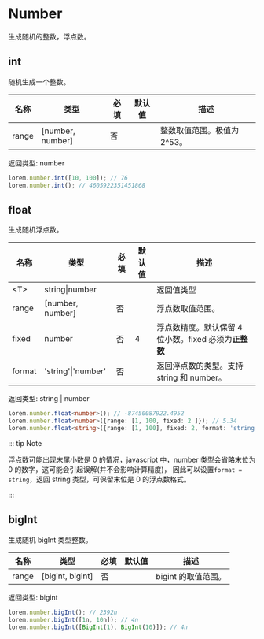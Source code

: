 # Number

生成随机的整数，浮点数。

## int

随机生成一个整数。

| 名称  | 类型             | 必填 | 默认值 | 描述                        |
| ----- | ---------------- | ---- | ------ | --------------------------- |
| range | [number, number] | 否   |        | 整数取值范围。极值为 2^53。 |

返回类型: number

```ts
lorem.number.int([10, 100]); // 76
lorem.number.int(); // 4605922351451868
```

## float

生成随机浮点数。

| 名称   | 类型               | 必填 | 默认值 | 描述                                                  |
| ------ | ------------------ | ---- | ------ | ----------------------------------------------------- |
| \<T>   | string\|number     |      |        | 返回值类型                                            |
| range  | [number, number]   | 否   |        | 浮点数取值范围。                                      |
| fixed  | number             | 否   | 4      | 浮点数精度。默认保留 4 位小数。fixed 必须为**正整数** |
| format | 'string'\|'number' | 否   |        | 返回浮点数的类型。支持 string 和 number。             |

返回类型: string | number

```ts
lorem.number.float<number>(); // -87450087922.4952
lorem.number.float<number>({range: [1, 100, fixed: 2 ]}); // 5.34
lorem.number.float<string>({range: [1, 100], fixed: 2, format: 'string'}); // '46.50'
```

::: tip Note

浮点数可能出现末尾小数是 0 的情况，javascript 中，number 类型会省略末位为 0 的数字，这可能会引起误解(并不会影响计算精度)， 因此可以设置`format = string`，返回 string 类型，可保留末位是 0 的浮点数格式。

:::

## bigInt

生成随机 bigInt 类型整数。

| 名称  | 类型             | 必填 | 默认值 | 描述                |
| ----- | ---------------- | ---- | ------ | ------------------- |
| range | [bigint, bigint] | 否   |        | bigint 的取值范围。 |

返回类型: bigint

```ts
lorem.number.bigInt(); // 2392n
lorem.number.bigInt([1n, 10n]); // 4n
lorem.number.bigInt([BigInt(1), BigInt(10)]); // 4n
```
